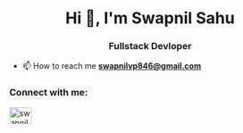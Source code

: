 <h1 align="center">Hi 👋, I'm Swapnil Sahu</h1>
<h3 align="center">Fullstack Devloper</h3>

- 📫 How to reach me **swapnilvp846@gmail.com**

<h3 align="left">Connect with me:</h3>
<p align="left">
<a href="https://twitter.com/swapnilsaahu" target="blank"><img align="center" src="https://raw.githubusercontent.com/rahuldkjain/github-profile-readme-generator/master/src/images/icons/Social/twitter.svg" alt="swapnilsaahu" height="30" width="40" /></a>
</p>

